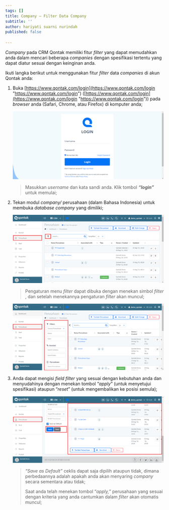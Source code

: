 ```yaml
---
tags: []
title: Company – Filter Data Company
subtitle: ''
author: hariyati suarni nurindah
published: false

---
```

_Company_ pada CRM Qontak memiliki fitur _filter_ yang dapat memudahkan anda dalam mencari beberapa _companies_ dengan spesifikasi tertentu yang dapat diatur sesuai dengan keinginan anda.

Ikuti langka berikut untuk menggunakan fitur _filter_ data _companies_ di akun Qontak anda:

1. Buka [https://www.qontak.com/login](https://www.qontak.com/login "https://www.qontak.com/login") ([https://www.qontak.com/login](https://www.qontak.com/login "https://www.qontak.com/login")) pada _browser_ anda (Safari, Chrome, atau Firefox) di komputer anda;

   ![](/uploads/login.PNG)

   > Masukkan _username_ dan kata sandi anda. Klik tombol **_“login”_** untuk memulai;
2. Tekan modul _company/_ perusahaan (dalam Bahasa Indonesia) untuk membuka _database company_ yang dimiliki;

   ![](/uploads/filterperusahaan1.PNG)

   > Pengaturan menu _filter_ dapat dibuka dengan menekan simbol _filter_ , dan setelah menekannya pengaturan _filter_ akan muncul;

   ![](/uploads/filterperusahaan2.PNG)
3. Anda dapat mengisi _field filter_ yang sesuai dengan kebutuhan anda dan menyudahinya dengan menekan tombol “_apply_” (untuk menyetujui spesifikasi) ataupun “_reset_” (untuk mengembalikan ke posisi semula);

   ![](/uploads/filterperusahaan3.PNG)

   > _“Save as Default”_ ceklis dapat saja dipilih ataupun tidak, dimana perbedaannya adalah apakah anda akan menyaring _company_ secara sementara atau tidak;
   >
   > Saat anda telah menekan tombol “_apply,_” perusahaan yang sesuai dengan kriteria yang anda cantumkan dalam _filter_ akan otomatis muncul;